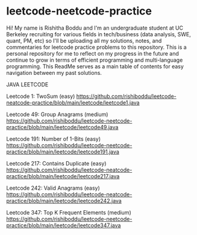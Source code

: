 # leetcode-neetcode-practice
Hi! My name is Rishitha Boddu and I'm an undergraduate student at UC Berkeley recruiting for various fields in tech/business (data analysis, SWE, quant, PM, etc) so I'll be uploading all my solutions, notes, and commentaries for leetcode practice problems to this repository. This is a personal repository for me to reflect on my progress in the future and continue to grow in terms of efficient programming and multi-language programming. This ReadMe serves as a main table of contents for easy navigation between my past solutions.



JAVA LEETCODE

Leetcode 1: TwoSum (easy) https://github.com/rishiboddu/leetcode-neatcode-practice/blob/main/leetcode/leetcode1.java

Leetcode 49: Group Anagrams (medium) https://github.com/rishiboddu/leetcode-neetcode-practice/blob/main/leetcode/leetcode49.java

Leetcode 191: Number of 1-Bits (easy) https://github.com/rishiboddu/leetcode-neetcode-practice/blob/main/leetcode/leetcode191.java

Leetcode 217: Contains Duplicate (easy) https://github.com/rishiboddu/leetcode-neatcode-practice/blob/main/leetcode/leetcode217.java

Leetcode 242: Valid Anagrams (easy)  https://github.com/rishiboddu/leetcode-neatcode-practice/blob/main/leetcode/leetcode242.java

Leetcode 347: Top K Frequent Elements (medium) https://github.com/rishiboddu/leetcode-neetcode-practice/blob/main/leetcode/leetcode347.java
